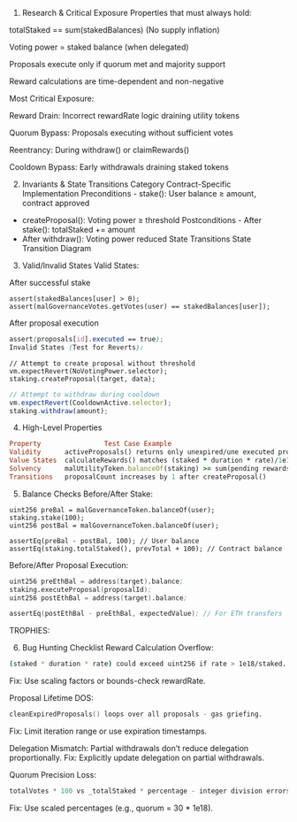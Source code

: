 1. Research & Critical Exposure
Properties that must always hold:

totalStaked == sum(stakedBalances) (No supply inflation)

Voting power = staked balance (when delegated)

Proposals execute only if quorum met and majority support

Reward calculations are time-dependent and non-negative

Most Critical Exposure:

Reward Drain: Incorrect rewardRate logic draining utility tokens

Quorum Bypass: Proposals executing without sufficient votes

Reentrancy: During withdraw() or claimRewards()

Cooldown Bypass: Early withdrawals draining staked tokens

2. Invariants & State Transitions
Category	Contract-Specific Implementation
Preconditions	- stake(): User balance ≥ amount, contract approved
- createProposal(): Voting power ≥ threshold
Postconditions	- After stake(): totalStaked += amount
- After withdraw(): Voting power reduced
State Transitions	State Transition Diagram
3. Valid/Invalid States
Valid States:

After successful stake
```solidity
assert(stakedBalances[user] > 0);
assert(malGovernanceVotes.getVotes(user) == stakedBalances[user]);
```

After proposal execution
```scss
assert(proposals[id].executed == true);
Invalid States (Test for Reverts):
```

```solidity
// Attempt to create proposal without threshold
vm.expectRevert(NoVotingPower.selector);
staking.createProposal(target, data);
```

```js
// Attempt to withdraw during cooldown
vm.expectRevert(CooldownActive.selector);
staking.withdraw(amount);
```

4. High-Level Properties
```ruby
Property	            Test Case Example
Validity	  activeProposals() returns only unexpired/une executed proposals
Value States  calculateRewards() matches (staked * duration * rate)/1e18
Solvency	  malUtilityToken.balanceOf(staking) >= sum(pending rewards)
Transitions	  proposalCount increases by 1 after createProposal()
```

5. Balance Checks
Before/After Stake:

```solidity
uint256 preBal = malGovernanceToken.balanceOf(user);
staking.stake(100);
uint256 postBal = malGovernanceToken.balanceOf(user);

assertEq(preBal - postBal, 100); // User balance
assertEq(staking.totalStaked(), prevTotal + 100); // Contract balance
```
Before/After Proposal Execution:

```s
uint256 preEthBal = address(target).balance;
staking.executeProposal(proposalId);
uint256 postEthBal = address(target).balance;

assertEq(postEthBal - preEthBal, expectedValue); // For ETH transfers
```
TROPHIES:

6. Bug Hunting Checklist
Reward Calculation Overflow:
```bash
(staked * duration * rate) could exceed uint256 if rate > 1e18/staked.
```
Fix: Use scaling factors or bounds-check rewardRate.

Proposal Lifetime DOS:
```S
cleanExpiredProposals() loops over all proposals - gas griefing.
```
Fix: Limit iteration range or use expiration timestamps.

Delegation Mismatch:
Partial withdrawals don’t reduce delegation proportionally.
Fix: Explicitly update delegation on partial withdrawals.

Quorum Precision Loss:
```s
totalVotes * 100 vs _totalStaked * percentage - integer division errors.
```
Fix: Use scaled percentages (e.g., quorum = 30 * 1e18).

